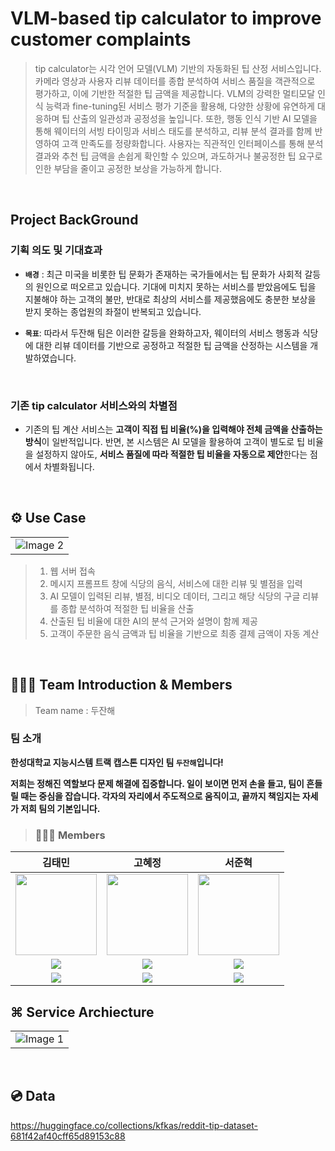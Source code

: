 # VLM-based tip calculator to improve customer complaints

>tip calculator는 시각 언어 모델(VLM) 기반의 자동화된 팁 산정 서비스입니다. 카메라 영상과 사용자 리뷰 데이터를 종합 분석하여 서비스 품질을 객관적으로 평가하고, 이에 기반한 적절한 팁 금액을 제공합니다.
VLM의 강력한 멀티모달 인식 능력과 fine-tuning된 서비스 평가 기준을 활용해, 다양한 상황에 유연하게 대응하며 팁 산출의 일관성과 공정성을 높입니다. 또한, 행동 인식 기반 AI 모델을 통해 웨이터의 서빙 타이밍과 서비스 태도를 분석하고, 리뷰 분석 결과를 함께 반영하여 고객 만족도를 정량화합니다.
사용자는 직관적인 인터페이스를 통해 분석 결과와 추천 팁 금액을 손쉽게 확인할 수 있으며, 과도하거나 불공정한 팁 요구로 인한 부담을 줄이고 공정한 보상을 가능하게 합니다.

<br>

## Project BackGround

### 기획 의도 및 기대효과 
* **`배경`** : 최근 미국을 비롯한 팁 문화가 존재하는 국가들에서는 팁 문화가 사회적 갈등의 원인으로 떠오르고 있습니다. 기대에 미치지 못하는 서비스를 받았음에도 팁을 지불해야 하는 고객의 불만, 반대로 최상의 서비스를 제공했음에도 충분한 보상을 받지 못하는 종업원의 좌절이 반복되고 있습니다. 

* **`목표`**: 따라서 두잔해 팀은 이러한 갈등을 완화하고자, 웨이터의 서비스 행동과 식당에 대한 리뷰 데이터를 기반으로 공정하고 적절한 팁 금액을 산정하는 시스템을 개발하였습니다.
<br/>

### 기존 tip calculator 서비스와의 차별점

- 기존의 팁 계산 서비스는 **고객이 직접 팁 비율(%)을 입력해야 전체 금액을 산출하는 방식**이 일반적입니다. 반면, 본 시스템은 AI 모델을 활용하여 고객이 별도로 팁 비율을 설정하지 않아도, **서비스 품질에 따라 적절한 팁 비율을 자동으로 제안**한다는 점에서 차별화됩니다.

<br/>

## ⚙️ Use Case
<table>
  <tr>
    <td><img src="./image/Gradio.jpeg" alt="Image 2"/></td>
  </tr>
</table>

>1. 웹 서버 접속
>2. 메시지 프롬프트 창에 식당의 음식, 서비스에 대한 리뷰 및 별점을 입력
>3. AI 모델이 입력된 리뷰, 별점, 비디오 데이터, 그리고 해당 식당의 구글 리뷰를 종합 분석하여 적절한 팁 비율을 산출
>4. 산출된 팁 비율에 대한 AI의 분석 근거와 설명이 함께 제공
>5. 고객이 주문한 음식 금액과 팁 비율을 기반으로 최종 결제 금액이 자동 계산

<br>

## 🧑🏻‍💻 Team Introduction & Members 
> Team name : 두잔해
### 팀 소개
**한성대학교 지능시스템 트랙 캡스톤 디자인 팀 `두잔해`입니다!**

**저희는 정해진 역할보다 문제 해결에 집중합니다. 일이 보이면 먼저 손을 들고, 팀이 흔들릴 때는 중심을 잡습니다. 각자의 자리에서 주도적으로 움직이고, 끝까지 책임지는 자세가 저희 팀의 기본입니다.**


> ### 👨🏼‍💻 Members
김태민|고혜정|서준혁
:-:|:-:|:-:|
<img src='https://avatars.githubusercontent.com/u/96530685?v=4' height=130 width=130></img>|<img src='https://avatars.githubusercontent.com/u/190566247?v=4' height=130 width=130></img>|<img src='https://avatars.githubusercontent.com/u/105350096?v=4' height=130 width=130></img>|
<a href="https://github.com/taemin6697" target="_blank"><img src="https://img.shields.io/badge/Github-black.svg?&style=round&logo=github"/></a>|<a href="https://github.com/Kohyejung" target="_blank"><img src="https://img.shields.io/badge/Github-black.svg?&style=round&logo=github"/></a>|<a href="https://github.com/SeoBuAs" target="_blank"><img src="https://img.shields.io/badge/Github-black.svg?&style=round&logo=github"/></a>
<a href="mailto:taemin6697@gmail.com" target="_blank"><img src="https://img.shields.io/badge/Gmail-EA4335?style&logo=Gmail&logoColor=white"/></a>|<a href="mailto:helenko7738@gmail.com" target="_blank"><img src="https://img.shields.io/badge/Gmail-EA4335?style&logo=Gmail&logoColor=white"/></a>|<a href="mailto:withop9974@gmail.com" target="_blank"><img src="https://img.shields.io/badge/Gmail-EA4335?style&logo=Gmail&logoColor=white"/></a>|


## ⌘ Service Archiecture
<table>
  <tr>
    <td><img src="./image/Pipeline.png" alt="Image 1"/></td>
  </tr>
</table>

<br>

## 💿 Data
https://huggingface.co/collections/kfkas/reddit-tip-dataset-681f42af40cff65d89153c88

